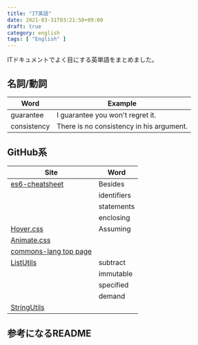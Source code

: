 ```yaml
---
title: "IT英語"
date: 2021-03-31T03:21:50+09:00
draft: true
category: english
tags: [ "English" ]
---
```


ITドキュメントでよく目にする英単語をまとめました。  

<!--more-->

## 名詞/動詞

| Word        | Example                                  |
| ----------- | ---------------------------------------- |
| guarantee   | I guarantee you won't regret it.         |
| consistency | There is no consistency in his argument. |

## GitHub系

| Site                                                                                                                      | Word        |
| ------------------------------------------------------------------------------------------------------------------------- | ----------- |
| [es6-cheatsheet](https://github.com/DrkSephy/es6-cheatsheet)                                                              | Besides     |
|                                                                                                                           | identifiers |
|                                                                                                                           | statements  |
|                                                                                                                           | enclosing   |
| [Hover.css](https://github.com/IanLunn/Hover)                                                                             | Assuming    |
| [Animate.css](https://animate.style/)                                                                                     |             |
| [commons-lang top page](https://commons.apache.org/proper/commons-lang/)                                                  |             |
| [ListUtils](https://commons.apache.org/proper/commons-collections/apidocs/org/apache/commons/collections4/ListUtils.html) | subtract    |
|                                                                                                                           | immutable   |
|                                                                                                                           | specified   |
|                                                                                                                           | demand      |
| [StringUtils](https://commons.apache.org/proper/commons-lang/javadocs/api-release/index.html)                             |             |

## 参考になるREADME